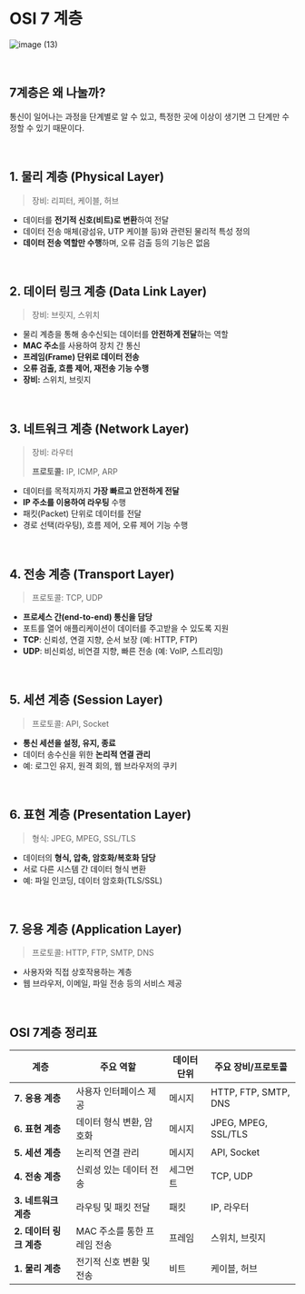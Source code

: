 # OSI 7 계층

![image (13)](https://github.com/user-attachments/assets/68399c52-8167-4f8b-91f4-a5138d50b931)

<br>

## 7계층은 왜 나눌까?

통신이 일어나는 과정을 단계별로 알 수 있고, 특정한 곳에 이상이 생기면 그 단계만 수정할 수 있기 때문이다.

<br>

## **1. 물리 계층 (Physical Layer)**

> 장비: 리피터, 케이블, 허브
> 
- 데이터를 **전기적 신호(비트)로 변환**하여 전달
- 데이터 전송 매체(광섬유, UTP 케이블 등)와 관련된 물리적 특성 정의
- **데이터 전송 역할만 수행**하며, 오류 검출 등의 기능은 없음

<br>

## **2. 데이터 링크 계층 (Data Link Layer)**

> 장비: 브릿지, 스위치
> 
- 물리 계층을 통해 송수신되는 데이터를 **안전하게 전달**하는 역할
- **MAC 주소**를 사용하여 장치 간 통신
- **프레임(Frame) 단위로 데이터 전송**
- **오류 검출, 흐름 제어, 재전송 기능 수행**
- **장비:** 스위치, 브릿지

<br>

## **3. 네트워크 계층 (Network Layer)**

> 장비: 라우터
> 
> 
> **프로토콜:** IP, ICMP, ARP
> 
- 데이터를 목적지까지 **가장 빠르고 안전하게 전달**
- **IP 주소를 이용하여 라우팅** 수행
- 패킷(Packet) 단위로 데이터를 전달
- 경로 선택(라우팅), 흐름 제어, 오류 제어 기능 수행

<br>

## **4. 전송 계층 (Transport Layer)**

> 프로토콜: TCP, UDP
> 
- **프로세스 간(end-to-end) 통신을 담당**
- 포트를 열어 애플리케이션이 데이터를 주고받을 수 있도록 지원
- **TCP**: 신뢰성, 연결 지향, 순서 보장 (예: HTTP, FTP)
- **UDP**: 비신뢰성, 비연결 지향, 빠른 전송 (예: VoIP, 스트리밍)

<br>

## **5. 세션 계층 (Session Layer)**

> 프로토콜: API, Socket
> 
- **통신 세션을 설정, 유지, 종료**
- 데이터 송수신을 위한 **논리적 연결 관리**
- 예: 로그인 유지, 원격 회의, 웹 브라우저의 쿠키

<br>

## **6. 표현 계층 (Presentation Layer)**

> 형식: JPEG, MPEG, SSL/TLS
> 
- 데이터의 **형식, 압축, 암호화/복호화 담당**
- 서로 다른 시스템 간 데이터 형식 변환
- 예: 파일 인코딩, 데이터 암호화(TLS/SSL)

<br>

## **7. 응용 계층 (Application Layer)**

> 프로토콜: HTTP, FTP, SMTP, DNS
> 
- 사용자와 직접 상호작용하는 계층
- 웹 브라우저, 이메일, 파일 전송 등의 서비스 제공

<br>

## **OSI 7계층 정리표**

| 계층 | 주요 역할 | 데이터 단위 | 주요 장비/프로토콜 |
| --- | --- | --- | --- |
| **7. 응용 계층** | 사용자 인터페이스 제공 | 메시지 | HTTP, FTP, SMTP, DNS |
| **6. 표현 계층** | 데이터 형식 변환, 암호화 | 메시지 | JPEG, MPEG, SSL/TLS |
| **5. 세션 계층** | 논리적 연결 관리 | 메시지 | API, Socket |
| **4. 전송 계층** | 신뢰성 있는 데이터 전송 | 세그먼트 | TCP, UDP |
| **3. 네트워크 계층** | 라우팅 및 패킷 전달 | 패킷 | IP, 라우터 |
| **2. 데이터 링크 계층** | MAC 주소를 통한 프레임 전송 | 프레임 | 스위치, 브릿지 |
| **1. 물리 계층** | 전기적 신호 변환 및 전송 | 비트 | 케이블, 허브 |
